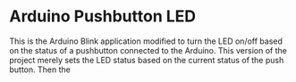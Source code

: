 # Arduino Pushbutton LED

This is the Arduino Blink application modified to turn the LED on/off based on the status of a pushbutton connected to the Arduino. This version of the project merely sets the LED status based on the current status of the push button. Then the 